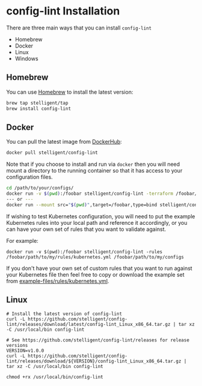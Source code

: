 # config-lint Installation

There are three main ways that you can install `config-lint`

* Homebrew
* Docker
* Linux
* Windows

## Homebrew

You can use [Homebrew](https://brew.sh/) to install the latest version:

``` bash
brew tap stelligent/tap
brew install config-lint
```

## Docker

You can pull the latest image from [DockerHub](https://hub.docker.com/r/stelligent/config-lint):

``` bash
docker pull stelligent/config-lint
```

Note that if you choose to install and run via `docker` then you will need mount a directory to the running container so that it has access to your configuration files.

``` bash
cd /path/to/your/configs/
docker run -v $(pwd):/foobar stelligent/config-lint -terraform /foobar/foo.tf
--- or ---
docker run --mount src="$(pwd)",target=/foobar,type=bind stelligent/config-lint -terraform /foobar/foo.tf
```

If wishing to test Kubernetes configuration, you will need to put the example Kubernetes rules into your local path and reference it accordingly, or you can have your own set of rules that you want to validate against.

For example:
```
docker run -v $(pwd):/foobar stelligent/config-lint -rules /foobar/path/to/my/rules/kubernetes.yml /foobar/path/to/my/configs
```
If you don't have your own set of custom rules that you want to run against your Kubernetes file then feel free to copy or download the example set from [example-files/rules/kubernetes.yml](example-files/rules/kubernetes.yml).

## Linux

```
# Install the latest version of config-lint
curl -L https://github.com/stelligent/config-lint/releases/download/latest/config-lint_Linux_x86_64.tar.gz | tar xz -C /usr/local/bin config-lint

# See https://github.com/stelligent/config-lint/releases for release versions
VERSION=v1.0.0
curl -L https://github.com/stelligent/config-lint/releases/download/${VERSION}/config-lint_Linux_x86_64.tar.gz | tar xz -C /usr/local/bin config-lint

chmod +rx /usr/local/bin/config-lint
```
